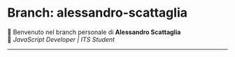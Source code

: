 # Branch: alessandro-scattaglia

👋 Benvenuto nel branch personale di **Alessandro Scattaglia**  
🎯 _JavaScript Developer | ITS Student_

---
